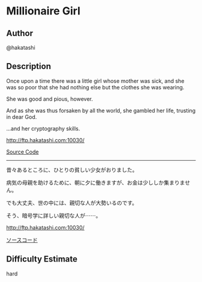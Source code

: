 # Millionaire Girl

## Author

@hakatashi

## Description

Once upon a time there was a little girl whose mother was sick, and she was so poor that she had nothing else but the clothes she was wearing.

She was good and pious, however.

And as she was thus forsaken by all the world, she gambled her life, trusting in dear God.

...and her cryptography skills.

http://ftp.hakatashi.com:10030/

[Source Code](problem)

---

昔々あるところに、ひとりの貧しい少女がおりました。

病気の母親を助けるために、朝に夕に働きますが、お金は少ししか集まりません。

でも大丈夫、世の中には、親切な人が大勢いるのです。

そう、暗号学に詳しい親切な人が⋯⋯。

http://ftp.hakatashi.com:10030/

[ソースコード](problem)

## Difficulty Estimate

hard
